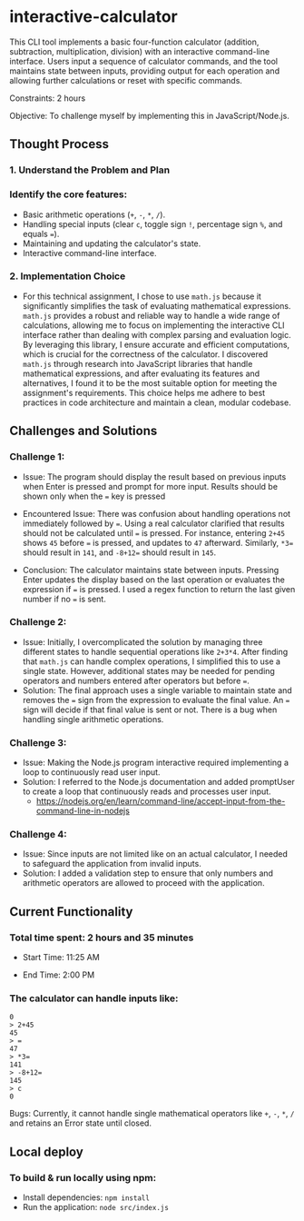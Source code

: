 # interactive-calculator

This CLI tool implements a basic four-function calculator (addition, subtraction, multiplication, division) with an interactive command-line interface. Users input a sequence of calculator commands, and the tool maintains state between inputs, providing output for each operation and allowing further calculations or reset with specific commands.

Constraints: 2 hours

Objective: To challenge myself by implementing this in JavaScript/Node.js.

## Thought Process

### 1. Understand the Problem and Plan
### Identify the core features:
  - Basic arithmetic operations (```+```, ```-```, ```*```, ```/```).
  - Handling special inputs (clear ```c```, toggle sign ```!```, percentage sign ```%```, and equals ```=```).
  - Maintaining and updating the calculator's state.
  - Interactive command-line interface.


### 2. Implementation Choice
- For this technical assignment, I chose to use ```math.js``` because it significantly simplifies the task of evaluating mathematical expressions. ```math.js``` provides a robust and reliable way to handle a wide range of calculations, allowing me to focus on implementing the interactive CLI interface rather than dealing with complex parsing and evaluation logic. By leveraging this library, I ensure accurate and efficient computations, which is crucial for the correctness of the calculator. I discovered ```math.js``` through research into JavaScript libraries that handle mathematical expressions, and after evaluating its features and alternatives, I found it to be the most suitable option for meeting the assignment's requirements. This choice helps me adhere to best practices in code architecture and maintain a clean, modular codebase.

## Challenges and Solutions

### Challenge 1:
- Issue: The program should display the result based on previous inputs when Enter is pressed and prompt for more input. Results should be shown only when the ```=``` key is pressed

- Encountered Issue: There was confusion about handling operations not immediately followed by ```=```. Using a real calculator clarified that results should not be calculated until ```=``` is pressed. For instance, entering ```2+45``` shows ```45``` before ```=``` is pressed, and updates to ```47``` afterward. Similarly, ```*3=``` should result in ```141```, and ```-8+12=``` should result in ```145```.

- Conclusion: The calculator maintains state between inputs. Pressing Enter updates the display based on the last operation or evaluates the expression if ```=``` is pressed. I used a regex function to return the last given number if no ```=``` is sent.

### Challenge 2:
- Issue: Initially, I overcomplicated the solution by managing three different states to handle sequential operations like ```2+3*4```. After finding that ```math.js``` can handle complex operations, I simplified this to use a single state. However, additional states may be needed for pending operators and numbers entered after operators but before ```=```.
- Solution: The final approach uses a single variable to maintain state and removes the ```=``` sign from the expression to evaluate the final value. An ```=``` sign will decide if that final value is sent or not. There is a bug when handling single arithmetic operations.

### Challenge 3:
- Issue: Making the Node.js program interactive required implementing a loop to continuously read user input.
- Solution: I referred to the Node.js documentation and added promptUser to create a loop that continuously reads and processes user input.
  - https://nodejs.org/en/learn/command-line/accept-input-from-the-command-line-in-nodejs


### Challenge 4:
- Issue: Since inputs are not limited like on an actual calculator, I needed to safeguard the application from invalid inputs.
- Solution: I added a validation step to ensure that only numbers and arithmetic operators are allowed to proceed with the application.

## Current Functionality

### Total time spent: 2 hours and 35 minutes

- Start Time: 11:25 AM

- End Time: 2:00 PM

### The calculator can handle inputs like:

```
0
> 2+45
45
> =
47
> *3=
141
> -8+12=
145
> c
0
```

Bugs: Currently, it cannot handle single mathematical operators like ```+```, ```-```, ```*```, ```/``` and retains an Error state until closed.

## Local deploy
### To build & run locally using npm:
- Install dependencies: ```npm install```
- Run the application: ```node src/index.js```

